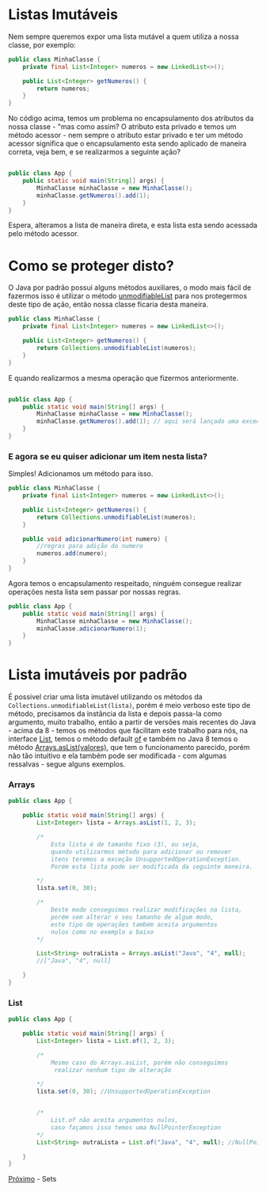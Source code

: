 # Listas Imutáveis

Nem sempre queremos expor uma lista mutável a quem utiliza a nossa classe, por exemplo:

```java
public class MinhaClasse {
    private final List<Integer> numeros = new LinkedList<>();

    public List<Integer> getNumeros() {
        return numeros;
    }
}
```

No código acima, temos um problema no encapsulamento dos atributos da nossa classe - "mas como assim? O atributo esta privado e temos um método acessor - nem sempre o atributo estar privado e ter um método acessor significa que o encapsulamento esta sendo aplicado de maneira correta, veja bem, e se realizarmos a seguinte ação?

```java

public class App {
    public static void main(String[] args) {
        MinhaClasse minhaClasse = new MinhaClasse();
        minhaClasse.getNumeros().add(1);
    }
}
``` 

Espera, alteramos a lista de maneira direta, e esta lista esta sendo acessada pelo método acessor.

# Como se proteger disto?

O Java por padrão possui alguns métodos auxiliares, o modo mais fácil de fazermos isso é utilizar o método [unmodifiableList](https://docs.oracle.com/javase/8/docs/api/?java/util/Collections.html) para nos protegermos deste tipo de ação, então nossa classe ficaria desta maneira.


```java
public class MinhaClasse {
    private final List<Integer> numeros = new LinkedList<>();

    public List<Integer> getNumeros() {
        return Collections.unmodifiableList(numeros);
    }
}
```

E quando realizarmos a mesma operação que fizermos anteriormente.

```java

public class App {
    public static void main(String[] args) {
        MinhaClasse minhaClasse = new MinhaClasse();
        minhaClasse.getNumeros().add(1); // aqui será lançado uma exceção do tipo UnsupportedOperationException
    }
}
``` 

### E agora se eu quiser adicionar um item nesta lista?

Simples! Adicionamos um método para isso.

```java
public class MinhaClasse {
    private final List<Integer> numeros = new LinkedList<>();

    public List<Integer> getNumeros() {
        return Collections.unmodifiableList(numeros);
    }

    public void adicionarNumero(int numero) {
        //regras para adição do numero
        numeros.add(numero);
    }
}
```
Agora temos o encapsulamento respeitado, ninguém consegue realizar operações nesta lista sem passar por nossas regras.

```java
public class App {
    public static void main(String[] args) {
        MinhaClasse minhaClasse = new MinhaClasse();
        minhaClasse.adicionarNumero(1);
    }
}
``` 

# Lista imutáveis por padrão

É possivel criar uma lista imutável utilizando os métodos da ```Collections.unmodifiableList(lista)```, porém é meio verboso este tipo de método, precisamos da instância da lista e depois passa-la como argumento, muito trabalho, então a partir de versões mais recentes do Java - acima da 8 - temos os métodos que fácilitam este trabalho para nós, na interface [List](https://docs.oracle.com/en/java/javase/11/docs/api/java.base/java/util/List.html), temos o método default [of](https://docs.oracle.com/en/java/javase/11/docs/api/java.base/java/util/List.html#of(E...)) e também no Java 8 temos o método [Arrays.asList(valores)](https://docs.oracle.com/en/java/javase/11/docs/api/java.base/java/util/Arrays.html), que tem o funcionamento parecido, porém não tão intuitivo e ela também pode ser modificada - com algumas ressalvas - segue alguns exemplos.


### Arrays

```java
public class App {

    public static void main(String[] args) {
        List<Integer> lista = Arrays.asList(1, 2, 3);

        /*
            Esta lista é de tamanho fixo (3), ou seja, 
            quando utilizarmos método para adicionar ou remover 
            itens teremos a exceção UnsupportedOperationException.
            Porém esta lista pode ser modificada da seguinte maneira.

        */
        lista.set(0, 30);

        /*
            Deste modo conseguimos realizar modificações na lista, 
            porém sem alterar o seu tamanho de algum modo,
            este tipo de operações também aceita argumentos 
            nulos como no exemplo a baixo
        */

        List<String> outraLista = Arrays.asList("Java", "4", null);
        //["Java", "4", null]

    }
}
```

### List

```java
public class App {

    public static void main(String[] args) {
        List<Integer> lista = List.of(1, 2, 3);

        /*
            Mesmo caso do Arrays.asList, porém não conseguimos
             realizar nenhum tipo de alteração

        */
        lista.set(0, 30); //UnsupportedOperationException


        /*
            List.of não aceita argumentos nulos, 
            caso façamos isso temos uma NullPointerException
        */
        List<String> outraLista = List.of("Java", "4", null); //NullPointerException

    }
}
```

[Próximo](./09-Sets.md) - Sets